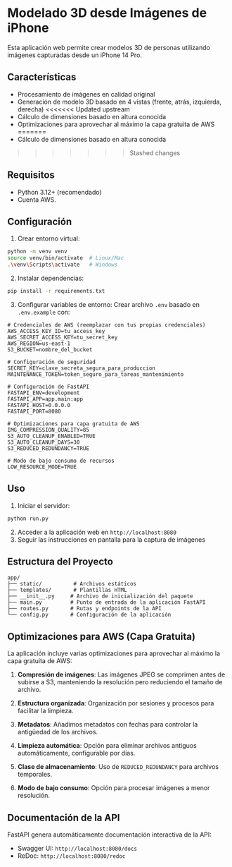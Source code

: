 # Modelado 3D desde Imágenes de iPhone

Esta aplicación web permite crear modelos 3D de personas utilizando imágenes capturadas desde un iPhone 14 Pro.

## Características

- Procesamiento de imágenes en calidad original
- Generación de modelo 3D basado en 4 vistas (frente, atrás, izquierda, derecha)
<<<<<<< Updated upstream
- Cálculo de dimensiones basado en altura conocida
- Optimizaciones para aprovechar al máximo la capa gratuita de AWS
=======
- Cálculo de dimensiones basado en altura conocida
>>>>>>> Stashed changes

## Requisitos

- Python 3.12+ (recomendado)
- Cuenta AWS.

## Configuración

1. Crear entorno virtual:
```bash
python -m venv venv
source venv/bin/activate  # Linux/Mac
.\venv\Scripts\activate   # Windows
```

2. Instalar dependencias:
```bash
pip install -r requirements.txt
```

3. Configurar variables de entorno:
Crear archivo `.env` basado en `.env.example` con:
```
# Credenciales de AWS (reemplazar con tus propias credenciales)
AWS_ACCESS_KEY_ID=tu_access_key
AWS_SECRET_ACCESS_KEY=tu_secret_key
AWS_REGION=us-east-1
S3_BUCKET=nombre_del_bucket

# Configuración de seguridad
SECRET_KEY=clave_secreta_segura_para_produccion
MAINTENANCE_TOKEN=token_seguro_para_tareas_mantenimiento

# Configuración de FastAPI
FASTAPI_ENV=development
FASTAPI_APP=app.main:app
FASTAPI_HOST=0.0.0.0
FASTAPI_PORT=8080

# Optimizaciones para capa gratuita de AWS
IMG_COMPRESSION_QUALITY=85
S3_AUTO_CLEANUP_ENABLED=TRUE
S3_AUTO_CLEANUP_DAYS=30
S3_REDUCED_REDUNDANCY=TRUE

# Modo de bajo consumo de recursos
LOW_RESOURCE_MODE=TRUE
```

## Uso

1. Iniciar el servidor:
```bash
python run.py
```

2. Acceder a la aplicación web en `http://localhost:8080`
3. Seguir las instrucciones en pantalla para la captura de imágenes

## Estructura del Proyecto

```
app/
├── static/          # Archivos estáticos
├── templates/       # Plantillas HTML
├── __init__.py     # Archivo de inicialización del paquete
├── main.py         # Punto de entrada de la aplicación FastAPI
├── routes.py       # Rutas y endpoints de la API
└── config.py       # Configuración de la aplicación
```

## Optimizaciones para AWS (Capa Gratuita)

La aplicación incluye varias optimizaciones para aprovechar al máximo la capa gratuita de AWS:

1. **Compresión de imágenes**: Las imágenes JPEG se comprimen antes de subirse a S3, manteniendo la resolución pero reduciendo el tamaño de archivo.

2. **Estructura organizada**: Organización por sesiones y procesos para facilitar la limpieza.

3. **Metadatos**: Añadimos metadatos con fechas para controlar la antigüedad de los archivos.

4. **Limpieza automática**: Opción para eliminar archivos antiguos automáticamente, configurable por días.

5. **Clase de almacenamiento**: Uso de `REDUCED_REDUNDANCY` para archivos temporales.

6. **Modo de bajo consumo**: Opción para procesar imágenes a menor resolución.

## Documentación de la API

FastAPI genera automáticamente documentación interactiva de la API:

- Swagger UI: `http://localhost:8080/docs`
- ReDoc: `http://localhost:8080/redoc` 